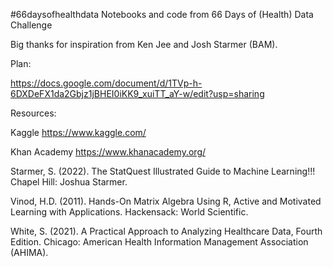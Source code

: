 \#66daysofhealthdata
Notebooks and code from 66 Days of (Health) Data Challenge

Big thanks for inspiration from Ken Jee and Josh Starmer (BAM). 

Plan:

https://docs.google.com/document/d/1TVp-h-6DXDeFX1da2Gbjz1jBHEI0iKK9_xuiTT_aY-w/edit?usp=sharing

Resources: 

Kaggle https://www.kaggle.com/

Khan Academy https://www.khanacademy.org/

Starmer, S. (2022).  The StatQuest Illustrated Guide to Machine Learning!!! Chapel Hill: Joshua Starmer.

Vinod, H.D. (2011).  Hands-On Matrix Algebra Using R, Active and Motivated Learning with Applications.  Hackensack: World Scientific.

White, S. (2021).  A Practical Approach to Analyzing Healthcare Data, Fourth Edition.  Chicago: American Health Information Management Association (AHIMA).  


